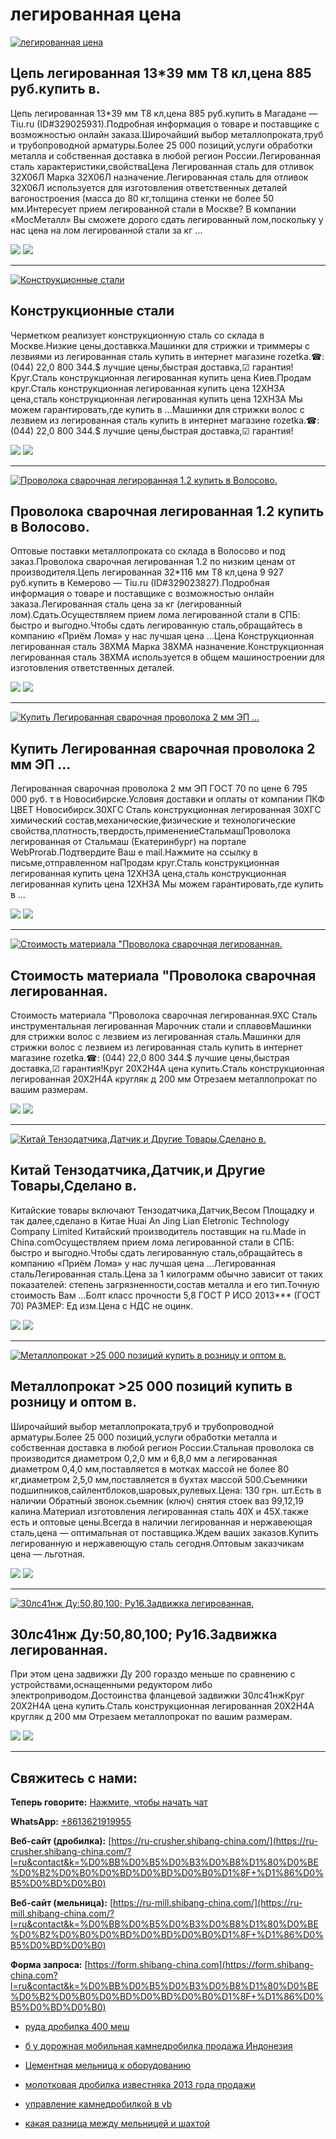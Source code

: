 # легированная цена

<a href="https://swt.shibang-china.com/?l=ru&img&k=%D0%BB%D0%B5%D0%B3%D0%B8%D1%80%D0%BE%D0%B2%D0%B0%D0%BD%D0%BD%D0%B0%D1%8F+%D1%86%D0%B5%D0%BD%D0%B0" target="_blank">![легированная цена](http://static.shibang-china.com/all-800x300/82.jpg)</a>

## Цепь легированная 13*39 мм Т8 кл,цена 885 руб.купить в.
Цепь легированная 13*39 мм Т8 кл,цена 885 руб.купить в Магадане — Tiu.ru (ID#329025931).Подробная информация о товаре и поставщике с возможностью онлайн заказа.Широчайший выбор металлопроката,труб и трубопроводной арматуры.Более 25 000 позиций,услуги обработки металла и собственная доставка в любой регион России.Легированная сталь характеристики,свойстваЦена Легированная сталь для отливок 32Х06Л Марка 32Х06Л назначение.Легированная сталь для отливок 32Х06Л используется для изготовления ответственных деталей вагоностроения (масса до 80 кг,толщина стенки не более 50 мм.Интересует прием легированной стали в Москве? В компании &#171;МосМеталл&#187; Вы сможете дорого сдать легированный лом,поскольку у нас цена на лом легированной стали за кг …


<a href="https://whatsapp.shibangsoft.com/WhatsApp.php" target="_blank" title="WhatsApp">![](http://static.shibang-china.com/icon/whatsapp.png)</a> <a href="https://swt.shibang-china.com/?l=ru&icon&k=%D0%BB%D0%B5%D0%B3%D0%B8%D1%80%D0%BE%D0%B2%D0%B0%D0%BD%D0%BD%D0%B0%D1%8F+%D1%86%D0%B5%D0%BD%D0%B0" target="_blank">![](http://static.shibang-china.com/icon/chat-ru.png)</a>

---

<a href="https://swt.shibang-china.com/?l=ru&img&k=%D0%BB%D0%B5%D0%B3%D0%B8%D1%80%D0%BE%D0%B2%D0%B0%D0%BD%D0%BD%D0%B0%D1%8F+%D1%86%D0%B5%D0%BD%D0%B0" target="_blank">![Конструкционные стали](http://static.shibang-china.com/all-800x300/1409.jpg)</a>

## Конструкционные стали
Черметком реализует конструкционную сталь со склада в Москве.Низкие цены,доставкка.Машинки для стрижки и триммеры с лезвиями из легированная сталь купить в интернет магазине rozetka.☎: (044) 22,0 800 344.$ лучшие цены,быстрая доставка,☑ гарантия!Круг.Сталь конструкционная легированная купить цена Киев.Продам круг.Сталь конструкционная легированная купить цена 12ХН3А цена,сталь конструкционная легированная купить цена 12ХН3А Мы можем гарантировать,где купить в …Машинки для стрижки волос с лезвием из легированная сталь купить в интернет магазине rozetka.☎: (044) 22,0 800 344.$ лучшие цены,быстрая доставка,☑ гарантия!


<a href="https://whatsapp.shibangsoft.com/WhatsApp.php" target="_blank" title="WhatsApp">![](http://static.shibang-china.com/icon/whatsapp.png)</a> <a href="https://swt.shibang-china.com/?l=ru&icon&k=%D0%BB%D0%B5%D0%B3%D0%B8%D1%80%D0%BE%D0%B2%D0%B0%D0%BD%D0%BD%D0%B0%D1%8F+%D1%86%D0%B5%D0%BD%D0%B0" target="_blank">![](http://static.shibang-china.com/icon/chat-ru.png)</a>

---

<a href="https://swt.shibang-china.com/?l=ru&img&k=%D0%BB%D0%B5%D0%B3%D0%B8%D1%80%D0%BE%D0%B2%D0%B0%D0%BD%D0%BD%D0%B0%D1%8F+%D1%86%D0%B5%D0%BD%D0%B0" target="_blank">![Проволока сварочная легированная 1.2 купить в Волосово.](http://static.shibang-china.com/all-800x300/178.jpg)</a>

## Проволока сварочная легированная 1.2 купить в Волосово.
Оптовые поставки металлопроката со склада в Волосово и под заказ.Проволока сварочная легированная 1.2 по низким ценам от производителя.Цепь легированная 32*116 мм Т8 кл,цена 9 927 руб.купить в Кемерово — Tiu.ru (ID#329023827).Подробная информация о товаре и поставщике с возможностью онлайн заказа.Легированная сталь цена за кг (легированный лом).Сдать.Осуществляем прием лома легированной стали в СПБ: быстро и выгодно.Чтобы сдать легированную сталь,обращайтесь в компанию &#171;Приём Лома&#187; у нас лучшая цена …Цена Конструкционная легированная сталь 38ХМА Марка 38ХМА назначение.Конструкционная легированная сталь 38ХМА используется в общем машиностроении для изготовления ответственных деталей.


<a href="https://whatsapp.shibangsoft.com/WhatsApp.php" target="_blank" title="WhatsApp">![](http://static.shibang-china.com/icon/whatsapp.png)</a> <a href="https://swt.shibang-china.com/?l=ru&icon&k=%D0%BB%D0%B5%D0%B3%D0%B8%D1%80%D0%BE%D0%B2%D0%B0%D0%BD%D0%BD%D0%B0%D1%8F+%D1%86%D0%B5%D0%BD%D0%B0" target="_blank">![](http://static.shibang-china.com/icon/chat-ru.png)</a>

---

<a href="https://swt.shibang-china.com/?l=ru&img&k=%D0%BB%D0%B5%D0%B3%D0%B8%D1%80%D0%BE%D0%B2%D0%B0%D0%BD%D0%BD%D0%B0%D1%8F+%D1%86%D0%B5%D0%BD%D0%B0" target="_blank">![Купить Легированная сварочная проволока 2 мм ЭП …](http://static.shibang-china.com/all-800x300/1127.jpg)</a>

## Купить Легированная сварочная проволока 2 мм ЭП …
Легированная сварочная проволока 2 мм ЭП ГОСТ 70 по цене 6 795 000 руб. т в Новосибирске.Условия доставки и оплаты от компании ПКФ ЦВЕТ Новосибирск.30ХГС Сталь конструкционная легированная 30ХГС химический состав,механические,физические и технологические свойства,плотность,твердость,применениеСтальмашПроволока легированная от Стальмаш (Екатеринбург) на портале WebProrab.Подтвердите Ваш e mail.Нажмите на ссылку в письме,отправленном наПродам круг.Сталь конструкционная легированная купить цена 12ХН3А цена,сталь конструкционная легированная купить цена 12ХН3А Мы можем гарантировать,где купить в …


<a href="https://whatsapp.shibangsoft.com/WhatsApp.php" target="_blank" title="WhatsApp">![](http://static.shibang-china.com/icon/whatsapp.png)</a> <a href="https://swt.shibang-china.com/?l=ru&icon&k=%D0%BB%D0%B5%D0%B3%D0%B8%D1%80%D0%BE%D0%B2%D0%B0%D0%BD%D0%BD%D0%B0%D1%8F+%D1%86%D0%B5%D0%BD%D0%B0" target="_blank">![](http://static.shibang-china.com/icon/chat-ru.png)</a>

---

<a href="https://swt.shibang-china.com/?l=ru&img&k=%D0%BB%D0%B5%D0%B3%D0%B8%D1%80%D0%BE%D0%B2%D0%B0%D0%BD%D0%BD%D0%B0%D1%8F+%D1%86%D0%B5%D0%BD%D0%B0" target="_blank">![Стоимость материала &quot;Проволока сварочная легированная.](http://static.shibang-china.com/all-800x300/1010.jpg)</a>

## Стоимость материала &quot;Проволока сварочная легированная.
Стоимость материала &quot;Проволока сварочная легированная.9ХС Сталь инструментальная легированная Марочник стали и сплавовМашинки для стрижки волос с лезвием из легированная сталь.Машинки для стрижки волос с лезвием из легированная сталь купить в интернет магазине rozetka.☎: (044) 22,0 800 344.$ лучшие цены,быстрая доставка,☑ гарантия!Круг 20Х2Н4А цена купить.Сталь конструкционная легированная 20Х2Н4А кругляк д 200 мм Отрезаем металлопрокат по вашим размерам.


<a href="https://whatsapp.shibangsoft.com/WhatsApp.php" target="_blank" title="WhatsApp">![](http://static.shibang-china.com/icon/whatsapp.png)</a> <a href="https://swt.shibang-china.com/?l=ru&icon&k=%D0%BB%D0%B5%D0%B3%D0%B8%D1%80%D0%BE%D0%B2%D0%B0%D0%BD%D0%BD%D0%B0%D1%8F+%D1%86%D0%B5%D0%BD%D0%B0" target="_blank">![](http://static.shibang-china.com/icon/chat-ru.png)</a>

---

<a href="https://swt.shibang-china.com/?l=ru&img&k=%D0%BB%D0%B5%D0%B3%D0%B8%D1%80%D0%BE%D0%B2%D0%B0%D0%BD%D0%BD%D0%B0%D1%8F+%D1%86%D0%B5%D0%BD%D0%B0" target="_blank">![Китай Тензодатчика,Датчик,и Другие Товары,Сделано в.](http://static.shibang-china.com/all-800x300/1436.jpg)</a>

## Китай Тензодатчика,Датчик,и Другие Товары,Сделано в.
Китайские товары включают Тензодатчика,Датчик,Весом Площадку и так далее,сделано в Китае Huai An Jing Lian Eletronic Technology Company Limited Китайский производитель поставщик на ru.Made in China.comОсуществляем прием лома легированной стали в СПБ: быстро и выгодно.Чтобы сдать легированную сталь,обращайтесь в компанию &#171;Приём Лома&#187; у нас лучшая цена …Легированная стальЛегированная сталь.Цена за 1 килограмм обычно зависит от таких показателей: степень загрязненности,состав металла и его тип.Точную стоимость Вам …Болт класс прочности 5,8 ГОСТ Р ИСО 2013*** (ГОСТ 70) РАЗМЕР: Ед изм.Цена с НДС не оцинк.


<a href="https://whatsapp.shibangsoft.com/WhatsApp.php" target="_blank" title="WhatsApp">![](http://static.shibang-china.com/icon/whatsapp.png)</a> <a href="https://swt.shibang-china.com/?l=ru&icon&k=%D0%BB%D0%B5%D0%B3%D0%B8%D1%80%D0%BE%D0%B2%D0%B0%D0%BD%D0%BD%D0%B0%D1%8F+%D1%86%D0%B5%D0%BD%D0%B0" target="_blank">![](http://static.shibang-china.com/icon/chat-ru.png)</a>

---

<a href="https://swt.shibang-china.com/?l=ru&img&k=%D0%BB%D0%B5%D0%B3%D0%B8%D1%80%D0%BE%D0%B2%D0%B0%D0%BD%D0%BD%D0%B0%D1%8F+%D1%86%D0%B5%D0%BD%D0%B0" target="_blank">![Металлопрокат &gt;25 000 позиций купить в розницу и оптом в.](http://static.shibang-china.com/all-800x300/1322.jpg)</a>

## Металлопрокат &gt;25 000 позиций купить в розницу и оптом в.
Широчайший выбор металлопроката,труб и трубопроводной арматуры.Более 25 000 позиций,услуги обработки металла и собственная доставка в любой регион России.Стальная проволока св производится диаметром 0,2,0 мм и 6,8,0 мм а легированная диаметром 0,4,0 мм,поставляется в мотках массой не более 80 кг,диаметром 2,5,0 мм,поставляется в бухтах массой 500.Съемники подшипников,сайлентблоков,шаровых,рулевых.Цена: 130 грн. шт.Есть в наличии Обратный звонок.сьемник (ключ) снятия стоек ваз 99,12,19 калина.Материал изготовления легированная сталь 40Х и 45Х.также есть и оптовые цены.Всегда в наличии легированная и нержавеющая сталь,цена — оптимальная от поставщика.Ждем ваших заказов.Купить легированную и нержавеющую сталь сегодня.Оптовым заказчикам цена — льготная.


<a href="https://whatsapp.shibangsoft.com/WhatsApp.php" target="_blank" title="WhatsApp">![](http://static.shibang-china.com/icon/whatsapp.png)</a> <a href="https://swt.shibang-china.com/?l=ru&icon&k=%D0%BB%D0%B5%D0%B3%D0%B8%D1%80%D0%BE%D0%B2%D0%B0%D0%BD%D0%BD%D0%B0%D1%8F+%D1%86%D0%B5%D0%BD%D0%B0" target="_blank">![](http://static.shibang-china.com/icon/chat-ru.png)</a>

---

<a href="https://swt.shibang-china.com/?l=ru&img&k=%D0%BB%D0%B5%D0%B3%D0%B8%D1%80%D0%BE%D0%B2%D0%B0%D0%BD%D0%BD%D0%B0%D1%8F+%D1%86%D0%B5%D0%BD%D0%B0" target="_blank">![30лс41нж Ду:50,80,100; Ру16.Задвижка легированная.](http://static.shibang-china.com/all-800x300/692.jpg)</a>

## 30лс41нж Ду:50,80,100; Ру16.Задвижка легированная.
При этом цена задвижки Ду 200 гораздо меньше по сравнению с устройствами,оснащенными редуктором либо электроприводом.Достоинства фланцевой задвижки 30лс41нжКруг 20Х2Н4А цена купить.Сталь конструкционная легированная 20Х2Н4А кругляк д 200 мм Отрезаем металлопрокат по вашим размерам.

<a href="https://whatsapp.shibangsoft.com/WhatsApp.php" target="_blank" title="WhatsApp">![](http://static.shibang-china.com/icon/whatsapp.png)</a> <a href="https://swt.shibang-china.com/?l=ru&icon&k=%D0%BB%D0%B5%D0%B3%D0%B8%D1%80%D0%BE%D0%B2%D0%B0%D0%BD%D0%BD%D0%B0%D1%8F+%D1%86%D0%B5%D0%BD%D0%B0" target="_blank">![](http://static.shibang-china.com/icon/chat-ru.png)</a>

---
## Свяжитесь с нами:

**Теперь говорите:** [Нажмите, чтобы начать чат](https://swt.shibang-china.com?l=ru&contact&k=%D0%BB%D0%B5%D0%B3%D0%B8%D1%80%D0%BE%D0%B2%D0%B0%D0%BD%D0%BD%D0%B0%D1%8F+%D1%86%D0%B5%D0%BD%D0%B0)

**WhatsApp:**  [+8613621919955](https://whatsapp.shibangsoft.com/WhatsApp.php)

**Веб-сайт (дробилка):** [https://ru-crusher.shibang-china.com/](https://ru-crusher.shibang-china.com/?l=ru&contact&k=%D0%BB%D0%B5%D0%B3%D0%B8%D1%80%D0%BE%D0%B2%D0%B0%D0%BD%D0%BD%D0%B0%D1%8F+%D1%86%D0%B5%D0%BD%D0%B0)

**Веб-сайт (мельница):** [https://ru-mill.shibang-china.com/](https://ru-mill.shibang-china.com/?l=ru&contact&k=%D0%BB%D0%B5%D0%B3%D0%B8%D1%80%D0%BE%D0%B2%D0%B0%D0%BD%D0%BD%D0%B0%D1%8F+%D1%86%D0%B5%D0%BD%D0%B0)

**Форма запроса:** [https://form.shibang-china.com](https://form.shibang-china.com?l=ru&contact&k=%D0%BB%D0%B5%D0%B3%D0%B8%D1%80%D0%BE%D0%B2%D0%B0%D0%BD%D0%BD%D0%B0%D1%8F+%D1%86%D0%B5%D0%BD%D0%B0)

* [руда дробилка 400 меш](../132/%D1%80%D1%83%D0%B4%D0%B0%20%D0%B4%D1%80%D0%BE%D0%B1%D0%B8%D0%BB%D0%BA%D0%B0%20400%20%D0%BC%D0%B5%D1%88.md)

* [б  у дорожная мобильная камнедробилка продажа Индонезия](../133/%D0%B1%20%20%D1%83%20%D0%B4%D0%BE%D1%80%D0%BE%D0%B6%D0%BD%D0%B0%D1%8F%20%D0%BC%D0%BE%D0%B1%D0%B8%D0%BB%D1%8C%D0%BD%D0%B0%D1%8F%20%D0%BA%D0%B0%D0%BC%D0%BD%D0%B5%D0%B4%D1%80%D0%BE%D0%B1%D0%B8%D0%BB%D0%BA%D0%B0%20%D0%BF%D1%80%D0%BE%D0%B4%D0%B0%D0%B6%D0%B0%20%D0%98%D0%BD%D0%B4%D0%BE%D0%BD%D0%B5%D0%B7%D0%B8%D1%8F.md)

* [Цементная мельница к оборудованию](../135/%D0%A6%D0%B5%D0%BC%D0%B5%D0%BD%D1%82%D0%BD%D0%B0%D1%8F%20%D0%BC%D0%B5%D0%BB%D1%8C%D0%BD%D0%B8%D1%86%D0%B0%20%D0%BA%20%D0%BE%D0%B1%D0%BE%D1%80%D1%83%D0%B4%D0%BE%D0%B2%D0%B0%D0%BD%D0%B8%D1%8E.md)

* [молотковая дробилка известняка 2013 года продажи](../133/%D0%BC%D0%BE%D0%BB%D0%BE%D1%82%D0%BA%D0%BE%D0%B2%D0%B0%D1%8F%20%D0%B4%D1%80%D0%BE%D0%B1%D0%B8%D0%BB%D0%BA%D0%B0%20%D0%B8%D0%B7%D0%B2%D0%B5%D1%81%D1%82%D0%BD%D1%8F%D0%BA%D0%B0%202013%20%D0%B3%D0%BE%D0%B4%D0%B0%20%D0%BF%D1%80%D0%BE%D0%B4%D0%B0%D0%B6%D0%B8.md)

* [управление камнедробилкой в ​​vb](../133/%D1%83%D0%BF%D1%80%D0%B0%D0%B2%D0%BB%D0%B5%D0%BD%D0%B8%D0%B5%20%D0%BA%D0%B0%D0%BC%D0%BD%D0%B5%D0%B4%D1%80%D0%BE%D0%B1%D0%B8%D0%BB%D0%BA%D0%BE%D0%B9%20%D0%B2%20%E2%80%8B%E2%80%8Bvb.md)

* [какая разница между мельницей и шахтой](../131/%D0%BA%D0%B0%D0%BA%D0%B0%D1%8F%20%D1%80%D0%B0%D0%B7%D0%BD%D0%B8%D1%86%D0%B0%20%D0%BC%D0%B5%D0%B6%D0%B4%D1%83%20%D0%BC%D0%B5%D0%BB%D1%8C%D0%BD%D0%B8%D1%86%D0%B5%D0%B9%20%D0%B8%20%D1%88%D0%B0%D1%85%D1%82%D0%BE%D0%B9.md)